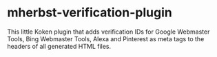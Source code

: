 mherbst-verification-plugin
===========================

This little Koken plugin that adds verification IDs for Google Webmaster Tools, Bing Webmaster Tools, Alexa and Pinterest 
as meta tags to the headers of all generated HTML files.
